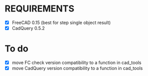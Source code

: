 # REQUIREMENTS
- [x] FreeCAD 0.15 (best for step single object result)
- [x] CadQuery 0.5.2 

# To do
- [x] move FC check version compatibility to a function in cad_tools
- [x] move CadQuery version compatibility to a function in cad_tools
